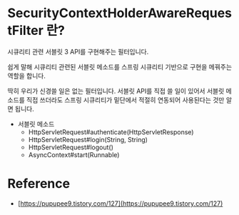 # **SecurityContextHolderAwareRequestFilter 란?**

시큐리티 관련 서블릿 3 API를 구현해주는 필터입니다.

쉽게 말해 시큐리티 관련된 서블릿 메소드를 스프링 시큐리티 기반으로 구현을 메꿔주는 역할을 합니다.

딱히 우리가 신경쓸 일은 없는 필터입니다. 서블릿 API를 직접 쓸 일이 있어서 서블릿 메소드를 직접 쓰더라도 스프링 시큐리티가 밑단에서 적절히 연동되어 사용된다는 것만 알면 됩니다.

- 서블릿 메소드
    - HttpServletRequest#authenticate(HttpServletResponse)
    - HttpServletRequest#login(String, String)
    - HttpServletRequest#logout()
    - AsyncContext#start(Runnable)

# Reference

- [https://pupupee9.tistory.com/127](https://pupupee9.tistory.com/127)